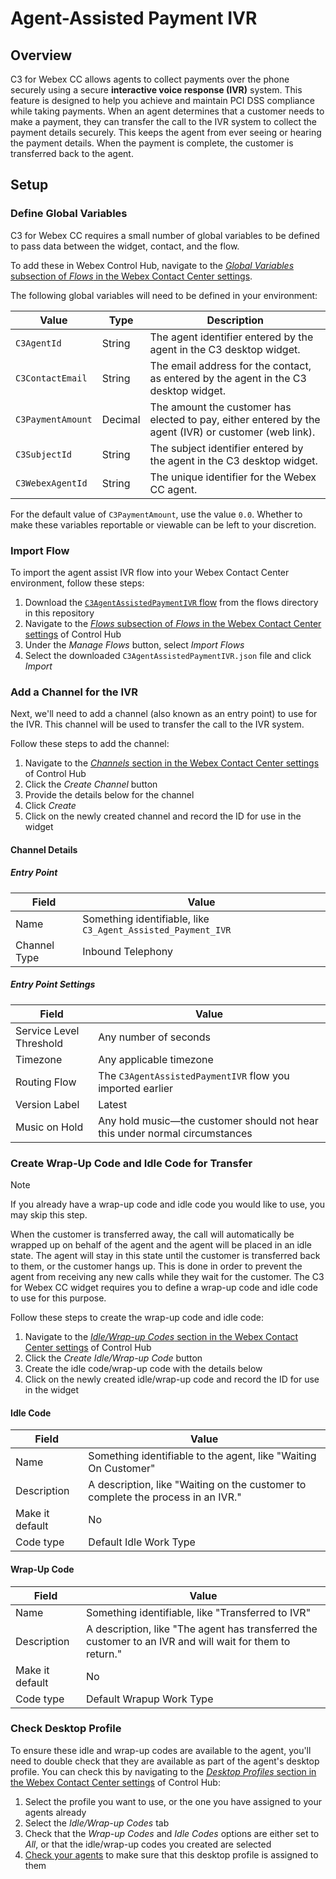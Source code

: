 # Agent-Assisted Payment IVR

## Overview

C3 for Webex CC allows agents to collect payments over the phone securely using a secure **interactive voice response (IVR)** system. This feature is designed to help you achieve and maintain PCI DSS compliance while taking payments. When an agent determines that a customer needs to make a payment, they can transfer the call to the IVR system to collect the payment details securely. This keeps the agent from ever seeing or hearing the payment details. When the payment is complete, the customer is transferred back to the agent.

## Setup

### Define Global Variables

C3 for Webex CC requires a small number of global variables to be defined to pass data between the widget, contact, and the flow.

To add these in Webex Control Hub, navigate to the [_Global Variables_ subsection of _Flows_ in the Webex Contact Center settings](https://admin.webex.com/wxcc/customer-experience/routing-flows/global-variables).

The following global variables will need to be defined in your environment:

| Value             | Type    | Description                                                                                           |
| ----------------- | ------- | ----------------------------------------------------------------------------------------------------- |
| `C3AgentId`       | String  | The agent identifier entered by the agent in the C3 desktop widget.                                   |
| `C3ContactEmail`  | String  | The email address for the contact, as entered by the agent in the C3 desktop widget.                  |
| `C3PaymentAmount` | Decimal | The amount the customer has elected to pay, either entered by the agent (IVR) or customer (web link). |
| `C3SubjectId`     | String  | The subject identifier entered by the agent in the C3 desktop widget.                                 |
| `C3WebexAgentId`  | String  | The unique identifier for the Webex CC agent.                                                         |

For the default value of `C3PaymentAmount`, use the value `0.0`. Whether to make these variables reportable or viewable can be left to your discretion.

### Import Flow

To import the agent assist IVR flow into your Webex Contact Center environment, follow these steps:

1. Download the [`C3AgentAssistedPaymentIVR` flow](../../flows/C3AgentAssistedPaymentIVR.json) from the flows directory in this repository
2. Navigate to the [_Flows_ subsection of _Flows_ in the Webex Contact Center settings](https://admin.webex.com/wxcc/customer-experience/routing-flows/flows) of Control Hub
3. Under the _Manage Flows_ button, select _Import Flows_
4. Select the downloaded `C3AgentAssistedPaymentIVR.json` file and click _Import_

### Add a Channel for the IVR

Next, we'll need to add a channel (also known as an entry point) to use for the IVR. This channel will be used to transfer the call to the IVR system.

Follow these steps to add the channel:

1. Navigate to the [_Channels_ section in the Webex Contact Center settings](https://admin.webex.com/wxcc/customer-experience/channels) of Control Hub
2. Click the _Create Channel_ button
3. Provide the details below for the channel
4. Click _Create_
5. Click on the newly created channel and record the ID for use in the widget

#### Channel Details

##### Entry Point

| Field        | Value                                                        |
| ------------ | ------------------------------------------------------------ |
| Name         | Something identifiable, like `C3_Agent_Assisted_Payment_IVR` |
| Channel Type | Inbound Telephony                                            |

##### Entry Point Settings

| Field                   | Value                                                                       |
| ----------------------- | --------------------------------------------------------------------------- |
| Service Level Threshold | Any number of seconds                                                       |
| Timezone                | Any applicable timezone                                                     |
| Routing Flow            | The `C3AgentAssistedPaymentIVR` flow you imported earlier                   |
| Version Label           | Latest                                                                      |
| Music on Hold           | Any hold music—the customer should not hear this under normal circumstances |

### Create Wrap-Up Code and Idle Code for Transfer

> [!NOTE]
> If you already have a wrap-up code and idle code you would like to use, you may skip this step.

When the customer is transferred away, the call will automatically be wrapped up on behalf of the agent and the agent will be placed in an idle state. The agent will stay in this state until the customer is transferred back to them, or the customer hangs up. This is done in order to prevent the agent from receiving any new calls while they wait for the customer. The C3 for Webex CC widget requires you to define a wrap-up code and idle code to use for this purpose.

Follow these steps to create the wrap-up code and idle code:

1. Navigate to the [_Idle/Wrap-up Codes_ section in the Webex Contact Center settings](https://admin.webex.com/wxcc/desktop-experience/status-codes) of Control Hub
2. Click the _Create Idle/Wrap-up Code_ button
3. Create the idle code/wrap-up code with the details below
4. Click on the newly created idle/wrap-up code and record the ID for use in the widget

#### Idle Code

| Field           | Value                                                                            |
| --------------- | -------------------------------------------------------------------------------- |
| Name            | Something identifiable to the agent, like "Waiting On Customer"                  |
| Description     | A description, like "Waiting on the customer to complete the process in an IVR." |
| Make it default | No                                                                               |
| Code type       | Default Idle Work Type                                                           |

#### Wrap-Up Code

| Field           | Value                                                                                                    |
| --------------- | -------------------------------------------------------------------------------------------------------- |
| Name            | Something identifiable, like "Transferred to IVR"                                                        |
| Description     | A description, like "The agent has transferred the customer to an IVR and will wait for them to return." |
| Make it default | No                                                                                                       |
| Code type       | Default Wrapup Work Type                                                                                 |

### Check Desktop Profile

To ensure these idle and wrap-up codes are available to the agent, you'll need to double check that they are available as part of the agent's desktop profile. You can check this by navigating to the [_Desktop Profiles_ section in the Webex Contact Center settings](https://admin.webex.com/wxcc/desktop-experience/desktop-profiles) of Control Hub:

1. Select the profile you want to use, or the one you have assigned to your agents already
2. Select the _Idle/Wrap-up Codes_ tab
3. Check that the _Wrap-up Codes_ and _Idle Codes_ options are either set to _All_, or that the idle/wrap-up codes you created are selected
4. [Check your agents](https://admin.webex.com/wxcc/user-mgmt/users) to make sure that this desktop profile is assigned to them
